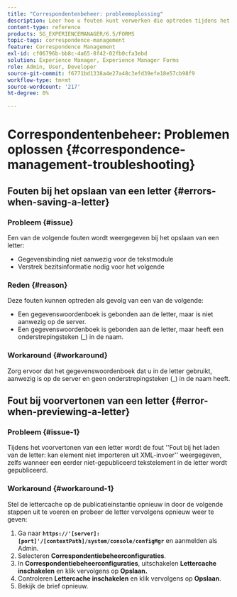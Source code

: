 ```yaml
---
title: "Correspondentenbeheer: probleemoplossing"
description: Leer hoe u fouten kunt verwerken die optreden tijdens het opslaan van een brief in een AEM Forms-omgeving.
content-type: reference
products: SG_EXPERIENCEMANAGER/6.5/FORMS
topic-tags: correspondence-management
feature: Correspondence Management
exl-id: cf06796b-bb8c-4a65-8f42-02fb0cfa3ebd
solution: Experience Manager, Experience Manager Forms
role: Admin, User, Developer
source-git-commit: f6771bd1338a4e27a48c3efd39efe18e57cb98f9
workflow-type: tm+mt
source-wordcount: '217'
ht-degree: 0%

---
```


# Correspondentenbeheer: Problemen oplossen {#correspondence-management-troubleshooting}

## Fouten bij het opslaan van een letter {#errors-when-saving-a-letter}

### Probleem {#issue}

Een van de volgende fouten wordt weergegeven bij het opslaan van een letter:

* Gegevensbinding niet aanwezig voor de tekstmodule
* Verstrek bezitsinformatie nodig voor het volgende

### Reden {#reason}

Deze fouten kunnen optreden als gevolg van een van de volgende:

* Een gegevenswoordenboek is gebonden aan de letter, maar is niet aanwezig op de server.
* Een gegevenswoordenboek is gebonden aan de letter, maar heeft een onderstrepingsteken (_) in de naam.

### Workaround {#workaround}

Zorg ervoor dat het gegevenswoordenboek dat u in de letter gebruikt, aanwezig is op de server en geen onderstrepingsteken (_) in de naam heeft.

## Fout bij voorvertonen van een letter {#error-when-previewing-a-letter}

### Probleem {#issue-1}

Tijdens het voorvertonen van een letter wordt de fout &#39;&#39;Fout bij het laden van de letter: kan element niet importeren uit XML-invoer&#39;&#39; weergegeven, zelfs wanneer een eerder niet-gepubliceerd tekstelement in de letter wordt gepubliceerd.

### Workaround {#workaround-1}

Stel de lettercache op de publicatieinstantie opnieuw in door de volgende stappen uit te voeren en probeer de letter vervolgens opnieuw weer te geven:

1. Ga naar **`https://'[server]:[port]'/[contextPath]/system/console/configMgr`** en aanmelden als Admin.
1. Selecteren **Correspondentiebeheerconfiguraties**.
1. In **Correspondentiebeheerconfiguraties**, uitschakelen **Lettercache inschakelen** en klik vervolgens op **Opslaan.**
1. Controleren **Lettercache inschakelen** en klik vervolgens op **Opslaan**.
1. Bekijk de brief opnieuw.
